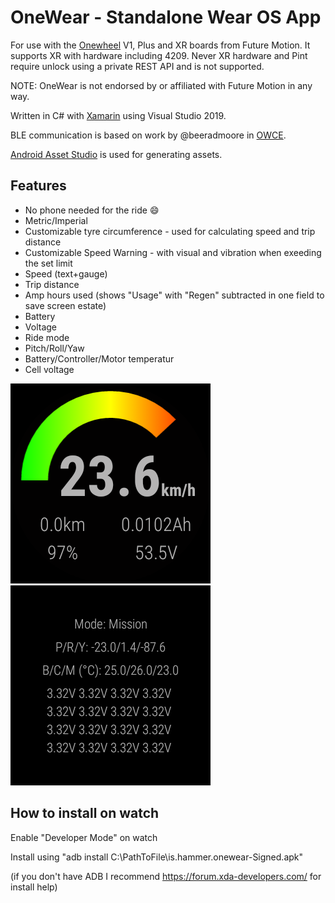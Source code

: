 OneWear - Standalone Wear OS App
===========

For use with the [Onewheel](https://onewheel.com/) V1, Plus and XR boards from Future Motion. It supports XR with hardware including 4209. Never XR hardware and Pint require unlock using a private REST API and is not supported.

NOTE: OneWear is not endorsed by or affiliated with Future Motion in any way.

Written in C# with [Xamarin](http://www.xamarin.com) using Visual Studio 2019.

BLE communication is based on work by @beeradmoore in [OWCE](https://github.com/OnewheelCommunityEdition/OWCE_App).

[Android Asset Studio](https://github.com/romannurik/AndroidAssetStudio) is used for generating assets.

## Features

- No phone needed for the ride :smile:
- Metric/Imperial
- Customizable tyre circumference - used for calculating speed and trip distance
- Customizable Speed Warning - with visual and vibration when exeeding the set limit
- Speed (text+gauge)
- Trip distance
- Amp hours used (shows "Usage" with "Regen" subtracted in one field to save screen estate) 
- Battery
- Voltage
- Ride mode
- Pitch/Roll/Yaw
- Battery/Controller/Motor temperatur
- Cell voltage

![Screenshot1](https://github.com/hammer-is/OneWear/blob/main/OWscreen1.png) ![Screenshot2](https://github.com/hammer-is/OneWear/blob/main/OWscreen2.png)

## How to install on watch
Enable "Developer Mode" on watch

Install using "adb install C:\PathToFile\is.hammer.onewear-Signed.apk"

(if you don't have ADB I recommend https://forum.xda-developers.com/ for install help)
